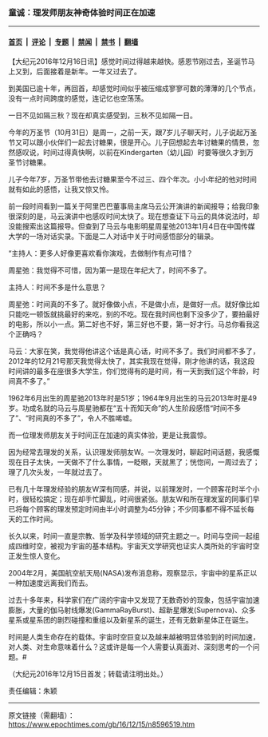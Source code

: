 ### 童诚：理发师朋友神奇体验时间正在加速

---

#### [首页](../../../..?n8596519) &nbsp;|&nbsp; [评论](../../../../../epoch-comment?n8596519) &nbsp;|&nbsp; [专题](../../../../../epoch-special?n8596519) &nbsp;|&nbsp; [禁闻](../../../../../epoch-news?n8596519) &nbsp;|&nbsp; [禁书](../../../../../books?n8596519) &nbsp;|&nbsp; [翻墙](https://github.com/gfw-breaker/nogfw/blob/master/README.md?n8596519)


<div class="post_content" id="artbody" itemprop="articleBody">
 <!-- article content begin -->
 <p>
  【大纪元2016年12月16日讯】感觉时间过得越来越快。感恩节刚过去，圣诞节马上又到，后面接着是新年。一年又过去了。
 </p>
 <p>
  到美国已逾十年，再回首，却感觉时间似乎被压缩成寥寥可数的薄薄的几个节点，没有一点时间跨度的感觉，连记忆也空荡荡。
 </p>
 <p>
  一日不见如隔三秋？现在却真实感受到，三秋不见如隔一日。
 </p>
 <p>
  今年的万圣节（10月31日）是周一，之前一天，跟7岁儿子聊天时，儿子说起万圣节又可以跟小伙伴们一起去讨糖果，很是开心。儿子回想起去年讨糖果的情景，忽然感叹说，时间过得真快啊，以前在Kindergarten（幼儿园）时要等很久才到万圣节讨糖果。
 </p>
 <p>
  儿子今年7岁，万圣节带他去讨糖果至今不过三、四个年次。小小年纪的他对时间就有如此的感悟，让我又惊又怜。
 </p>
 <p>
  前一段时间看到一篇关于阿里巴巴董事局主席马云公开演讲的新闻报导；给我印象很深刻的是，马云演讲中也感叹时间太快了。现在想查证下马云的具体说法时，却没能搜索出这篇报导。但查到了马云与电影明星周星弛2013年1月4日在中国传媒大学的一场对话实录。下面是二人对话中关于时间感悟部分的辑录。
 </p>
 <p>
  “主持人：更多人好像更喜欢看你演戏，去做制作有点可惜？
 </p>
 <p>
  周星弛：我觉得不可惜，因为第一是现在年纪大了，时间不多了。
 </p>
 <p>
  主持人：时间不多是什么意思？
 </p>
 <p>
  周星弛：时间真的不多了。就好像做小点，不是做小点，是做好一点。就好像比如只能吃一顿饭就挑最好的来吃，别的不吃。现在我时间也剩下没多少了，要拍最好的电影，所以小一点。第二好也不好，第三好也不要，第一好才行。马总你看我这个正确吗？
 </p>
 <p>
  马云：大家在笑，我觉得他讲这个话是真心话，时间不多了。我们时间都不多了，2012年的12月21号那天我觉得太快了，其实我现在觉得，刚才他讲的话，我这段时间讲的最多在座很多大学生，你们觉得有的是时间，有一天到我们这个年龄，时间真不多了。”
 </p>
 <p>
  1962年6月出生的周星驰2013年时是51岁；1964年9月出生的马云2013年时是49岁。功成名就的马云与周星驰都在“五十而知天命”的人生阶段感悟“时间不多了”、“时间真的不多了”，令人不胜唏嘘。
 </p>
 <p>
  而一位理发师朋友关于时间正在加速的真实体验，更是让我震惊。
 </p>
 <p>
  因为经常去理发的关系，认识理发师朋友W。一次理发时，聊起时间话题，我感慨现在日子太快，一天做不了什么事情，一眨眼，天就黑了；恍惚间，一周过去了；理了几次头发，一年就过去了。
 </p>
 <p>
  已有几十年理发经验的朋友W深有同感，并说，以前理发时，一个顾客花时半个小时，很轻松搞定；现在却手忙脚乱，时间很紧张。朋友W和所在理发室的同事们早已将每个顾客的理发预定时间由半小时调整为45分钟；不少同事都不得不延长每天的工作时间。
 </p>
 <p>
  长久以来，时间一直是宗教、哲学及科学领域的研究主题之一。时间与空间一起组成四维时空，被视为宇宙的基本结构。宇宙天文学研究也证实人类所处的宇宙时空正发生惊人变化。
 </p>
 <p>
  2004年2月，美国航空航天局(NASA)发布消息称，观察显示，宇宙中的星系正以一种加速度远离我们而去。
 </p>
 <p>
  过去十多年来，科学家们在广阔的宇宙中又发现了无数奇妙的现象，包括宇宙加速膨胀，大量的伽马射线爆发(GammaRayBurst)、超新星爆发(Supernova)、众多星系或星系团的剧烈碰撞和重组以及新星系的诞生，还有无数新星体正在诞生。
 </p>
 <p>
  时间是人类生命存在的载体。宇宙时空巨变以及越来越被明显体验到的时间加速，对人类、对生命意味着什么？这或许是每一个人需要认真面对、深刻思考的一个问题。#
 </p>
 <p>
  （大纪元2016年12月15日首发；转载请注明出处。）
 </p>
 <p>
  责任编辑：朱颖
 </p>
 <!-- article content end -->
 <div id="below_article_ad">
 </div>
</div>


---

原文链接（需翻墙）：https://www.epochtimes.com/gb/16/12/15/n8596519.htm